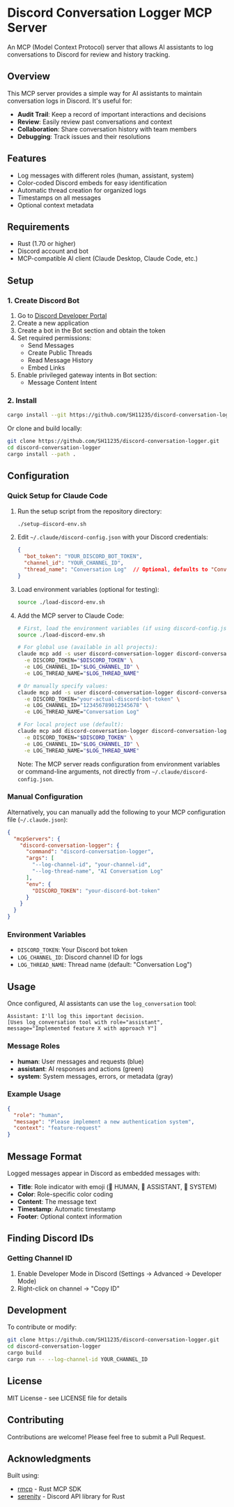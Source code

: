 # Discord Conversation Logger MCP Server

An MCP (Model Context Protocol) server that allows AI assistants to log conversations to Discord for review and history tracking.

## Overview

This MCP server provides a simple way for AI assistants to maintain conversation logs in Discord. It's useful for:

- **Audit Trail**: Keep a record of important interactions and decisions
- **Review**: Easily review past conversations and context
- **Collaboration**: Share conversation history with team members
- **Debugging**: Track issues and their resolutions

## Features

- Log messages with different roles (human, assistant, system)
- Color-coded Discord embeds for easy identification
- Automatic thread creation for organized logs
- Timestamps on all messages
- Optional context metadata

## Requirements

- Rust (1.70 or higher)
- Discord account and bot
- MCP-compatible AI client (Claude Desktop, Claude Code, etc.)

## Setup

### 1. Create Discord Bot

1. Go to [Discord Developer Portal](https://discord.com/developers/applications)
2. Create a new application
3. Create a bot in the Bot section and obtain the token
4. Set required permissions:
   - Send Messages
   - Create Public Threads
   - Read Message History
   - Embed Links
5. Enable privileged gateway intents in Bot section:
   - Message Content Intent

### 2. Install

```bash
cargo install --git https://github.com/SH11235/discord-conversation-logger.git
```

Or clone and build locally:

```bash
git clone https://github.com/SH11235/discord-conversation-logger.git
cd discord-conversation-logger
cargo install --path .
```

## Configuration

### Quick Setup for Claude Code

1. Run the setup script from the repository directory:
   ```bash
   ./setup-discord-env.sh
   ```

2. Edit `~/.claude/discord-config.json` with your Discord credentials:
   ```json
   {
     "bot_token": "YOUR_DISCORD_BOT_TOKEN",
     "channel_id": "YOUR_CHANNEL_ID",
     "thread_name": "Conversation Log"  // Optional, defaults to "Conversation Log"
   }
   ```

3. Load environment variables (optional for testing):
   ```bash
   source ./load-discord-env.sh
   ```

4. Add the MCP server to Claude Code:
   ```bash
   # First, load the environment variables (if using discord-config.json):
   source ./load-discord-env.sh
   
   # For global use (available in all projects):
   claude mcp add -s user discord-conversation-logger discord-conversation-logger \
     -e DISCORD_TOKEN="$DISCORD_TOKEN" \
     -e LOG_CHANNEL_ID="$LOG_CHANNEL_ID" \
     -e LOG_THREAD_NAME="$LOG_THREAD_NAME"
   
   # Or manually specify values:
   claude mcp add -s user discord-conversation-logger discord-conversation-logger \
     -e DISCORD_TOKEN="your-actual-discord-bot-token" \
     -e LOG_CHANNEL_ID="123456789012345678" \
     -e LOG_THREAD_NAME="Conversation Log"
   
   # For local project use (default):
   claude mcp add discord-conversation-logger discord-conversation-logger \
     -e DISCORD_TOKEN="$DISCORD_TOKEN" \
     -e LOG_CHANNEL_ID="$LOG_CHANNEL_ID" \
     -e LOG_THREAD_NAME="$LOG_THREAD_NAME"
   ```

   Note: The MCP server reads configuration from environment variables or command-line arguments, not directly from `~/.claude/discord-config.json`.

### Manual Configuration

Alternatively, you can manually add the following to your MCP configuration file (`~/.claude.json`):

```json
{
  "mcpServers": {
    "discord-conversation-logger": {
      "command": "discord-conversation-logger",
      "args": [
        "--log-channel-id", "your-channel-id",
        "--log-thread-name", "AI Conversation Log"
      ],
      "env": {
        "DISCORD_TOKEN": "your-discord-bot-token"
      }
    }
  }
}
```

### Environment Variables

- `DISCORD_TOKEN`: Your Discord bot token
- `LOG_CHANNEL_ID`: Discord channel ID for logs
- `LOG_THREAD_NAME`: Thread name (default: "Conversation Log")

## Usage

Once configured, AI assistants can use the `log_conversation` tool:

```
Assistant: I'll log this important decision.
[Uses log_conversation tool with role="assistant", message="Implemented feature X with approach Y"]
```

### Message Roles

- **human**: User messages and requests (blue)
- **assistant**: AI responses and actions (green)
- **system**: System messages, errors, or metadata (gray)

### Example Usage

```json
{
  "role": "human",
  "message": "Please implement a new authentication system",
  "context": "feature-request"
}
```

## Message Format

Logged messages appear in Discord as embedded messages with:

- **Title**: Role indicator with emoji (💬 HUMAN, 💬 ASSISTANT, 💬 SYSTEM)
- **Color**: Role-specific color coding
- **Content**: The message text
- **Timestamp**: Automatic timestamp
- **Footer**: Optional context information

## Finding Discord IDs

### Getting Channel ID
1. Enable Developer Mode in Discord (Settings → Advanced → Developer Mode)
2. Right-click on channel → "Copy ID"

## Development

To contribute or modify:

```bash
git clone https://github.com/SH11235/discord-conversation-logger.git
cd discord-conversation-logger
cargo build
cargo run -- --log-channel-id YOUR_CHANNEL_ID
```

## License

MIT License - see LICENSE file for details

## Contributing

Contributions are welcome! Please feel free to submit a Pull Request.

## Acknowledgments

Built using:
- [rmcp](https://github.com/modelcontextprotocol/rust-sdk) - Rust MCP SDK
- [serenity](https://github.com/serenity-rs/serenity) - Discord API library for Rust